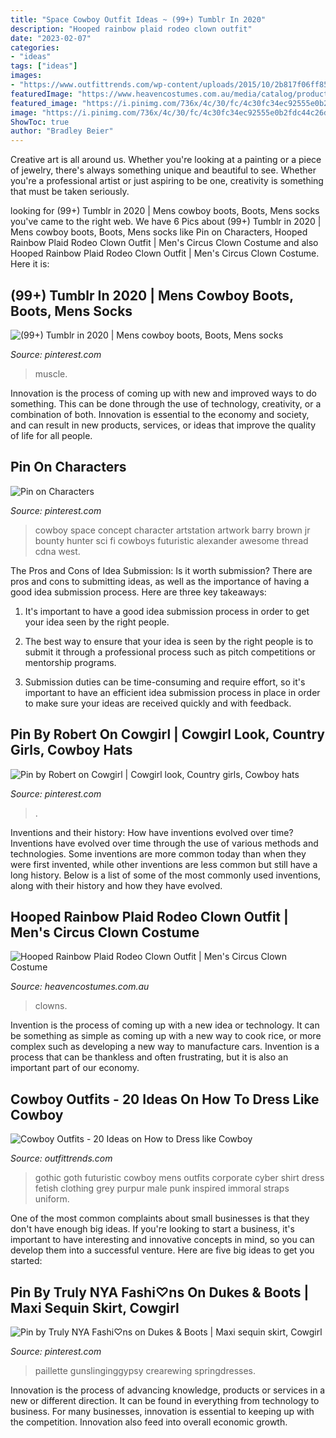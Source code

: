 ```yaml
---
title: "Space Cowboy Outfit Ideas ~ (99+) Tumblr In 2020"
description: "Hooped rainbow plaid rodeo clown outfit"
date: "2023-02-07"
categories:
- "ideas"
tags: ["ideas"]
images:
- "https://www.outfittrends.com/wp-content/uploads/2015/10/2b817f06ff857a5405c126c100861993.jpg"
featuredImage: "https://www.heavencostumes.com.au/media/catalog/product/cache/3ca7c4de79fd9294a778cbfdebc9dde4/f/n/fn-66160-rodeo-clown-costume-fancy-dress-costume-close-up-1200_1.jpg"
featured_image: "https://i.pinimg.com/736x/4c/30/fc/4c30fc34ec92555e0b2fdc44c26d6b96.jpg"
image: "https://i.pinimg.com/736x/4c/30/fc/4c30fc34ec92555e0b2fdc44c26d6b96.jpg"
ShowToc: true
author: "Bradley Beier"
---
```



Creative art is all around us. Whether you're looking at a painting or a piece of jewelry, there's always something unique and beautiful to see. Whether you're a professional artist or just aspiring to be one, creativity is something that must be taken seriously.

	

		
looking for (99+) Tumblr in 2020 | Mens cowboy boots, Boots, Mens socks you've came to the right web. We have 6 Pics about (99+) Tumblr in 2020 | Mens cowboy boots, Boots, Mens socks like Pin on Characters, Hooped Rainbow Plaid Rodeo Clown Outfit | Men&#039;s Circus Clown Costume and also Hooped Rainbow Plaid Rodeo Clown Outfit | Men&#039;s Circus Clown Costume. Here it is:
		
    
## (99+) Tumblr In 2020 | Mens Cowboy Boots, Boots, Mens Socks

<img loading=lazy src="https://i.pinimg.com/736x/d3/24/92/d3249222603613d6383892cf664e6b43.jpg" onerror="this.onerror=null;this.src='https://tse1.mm.bing.net/th?id=OIP.Fi3wC5XElFgbturp43c13QHaL8&amp;pid=15.1';" alt="(99+) Tumblr in 2020 | Mens cowboy boots, Boots, Mens socks">

_Source: pinterest.com_

>muscle. 

	

Innovation is the process of coming up with new and improved ways to do something. This can be done through the use of technology, creativity, or a combination of both. Innovation is essential to the economy and society, and can result in new products, services, or ideas that improve the quality of life for all people.

    
## Pin On Characters

<img loading=lazy src="https://i.pinimg.com/736x/4c/30/fc/4c30fc34ec92555e0b2fdc44c26d6b96.jpg" onerror="this.onerror=null;this.src='https://tse4.mm.bing.net/th?id=OIP.ND5fR8Vne7MxUELtSd7nSAHaKc&amp;pid=15.1';" alt="Pin on Characters">

_Source: pinterest.com_

>cowboy space concept character artstation artwork barry brown jr bounty hunter sci fi cowboys futuristic alexander awesome thread cdna west. 

	

The Pros and Cons of Idea Submission: Is it worth submission?
There are pros and cons to submitting ideas, as well as the importance of having a good idea submission process. Here are three key takeaways:
1. It's important to have a good idea submission process in order to get your idea seen by the right people.

2. The best way to ensure that your idea is seen by the right people is to submit it through a professional process such as pitch competitions or mentorship programs.

3. Submission duties can be time-consuming and require effort, so it's important to have an efficient idea submission process in place in order to make sure your ideas are received quickly and with feedback.

    
## Pin By Robert On Cowgirl | Cowgirl Look, Country Girls, Cowboy Hats

<img loading=lazy src="https://i.pinimg.com/736x/e8/46/fc/e846fcf662d79a04cb6fb8e2c9737597.jpg" onerror="this.onerror=null;this.src='https://tse2.mm.bing.net/th?id=OIP.GyEoMi8lGmz2o422U5eNVwAAAA&amp;pid=15.1';" alt="Pin by Robert on Cowgirl | Cowgirl look, Country girls, Cowboy hats">

_Source: pinterest.com_

>. 

	

Inventions and their history: How have inventions evolved over time?
Inventions have evolved over time through the use of various methods and technologies. Some inventions are more common today than when they were first invented, while other inventions are less common but still have a long history. Below is a list of some of the most commonly used inventions, along with their history and how they have evolved.

    
## Hooped Rainbow Plaid Rodeo Clown Outfit | Men&#039;s Circus Clown Costume

<img loading=lazy src="https://www.heavencostumes.com.au/media/catalog/product/cache/3ca7c4de79fd9294a778cbfdebc9dde4/f/n/fn-66160-rodeo-clown-costume-fancy-dress-costume-close-up-1200_1.jpg" onerror="this.onerror=null;this.src='https://tse4.mm.bing.net/th?id=OIP.FcrgjN6g9ygwCco3ClXGQwHaKA&amp;pid=15.1';" alt="Hooped Rainbow Plaid Rodeo Clown Outfit | Men&#039;s Circus Clown Costume">

_Source: heavencostumes.com.au_

>clowns. 

	

Invention is the process of coming up with a new idea or technology. It can be something as simple as coming up with a new way to cook rice, or more complex such as developing a new way to manufacture cars. Invention is a process that can be thankless and often frustrating, but it is also an important part of our economy.

    
## Cowboy Outfits - 20 Ideas On How To Dress Like Cowboy

<img loading=lazy src="https://www.outfittrends.com/wp-content/uploads/2015/10/2b817f06ff857a5405c126c100861993.jpg" onerror="this.onerror=null;this.src='https://tse3.mm.bing.net/th?id=OIP.XmKdbH0NqzW_cD4QyJKGGAHaLH&amp;pid=15.1';" alt="Cowboy Outfits - 20 Ideas on How to Dress like Cowboy">

_Source: outfittrends.com_

>gothic goth futuristic cowboy mens outfits corporate cyber shirt dress fetish clothing grey purpur male punk inspired immoral straps uniform. 

	

One of the most common complaints about small businesses is that they don't have enough big ideas. If you're looking to start a business, it's important to have interesting and innovative concepts in mind, so you can develop them into a successful venture. Here are five big ideas to get you started: 

    
## Pin By Truly NYA Fashi♡ns On Dukes &amp; Boots | Maxi Sequin Skirt, Cowgirl

<img loading=lazy src="https://i.pinimg.com/736x/6a/ef/6e/6aef6eeb3684be70ee762bb19f96ead2.jpg" onerror="this.onerror=null;this.src='https://tse3.mm.bing.net/th?id=OIP.kpMEupbF8yDCr4TFXVv0uwHaLE&amp;pid=15.1';" alt="Pin by Truly NYA Fashi♡ns on Dukes &amp; Boots | Maxi sequin skirt, Cowgirl">

_Source: pinterest.com_

>paillette gunslinginggypsy crearewing springdresses. 

	

Innovation is the process of advancing knowledge, products or services in a new or different direction. It can be found in everything from technology to business. For many businesses, innovation is essential to keeping up with the competition. Innovation also feed into overall economic growth.

